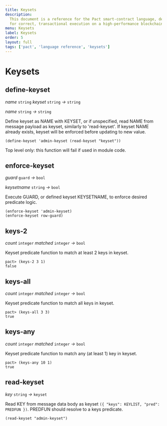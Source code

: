 ```yaml
---
title: Keysets
description:
  This document is a reference for the Pact smart-contract language, designed
  for correct, transactional execution on a high-performance blockchain.
menu: Keysets
label: Keysets
order: 5
layout: full
tags: ['pact', 'language reference', 'keysets']
---
```


# Keysets

## define-keyset

_name_&nbsp;`string` _keyset_&nbsp;`string` _&rarr;_&nbsp;`string`

_name_&nbsp;`string` _&rarr;_&nbsp;`string`

Define keyset as NAME with KEYSET, or if unspecified, read NAME from message
payload as keyset, similarly to 'read-keyset'. If keyset NAME already exists,
keyset will be enforced before updating to new value.

```pact
(define-keyset 'admin-keyset (read-keyset "keyset"))
```

Top level only: this function will fail if used in module code.

## enforce-keyset

_guard_&nbsp;`guard` _&rarr;_&nbsp;`bool`

_keysetname_&nbsp;`string` _&rarr;_&nbsp;`bool`

Execute GUARD, or defined keyset KEYSETNAME, to enforce desired predicate logic.

```pact
(enforce-keyset 'admin-keyset)
(enforce-keyset row-guard)
```

## keys-2

_count_&nbsp;`integer` _matched_&nbsp;`integer` _&rarr;_&nbsp;`bool`

Keyset predicate function to match at least 2 keys in keyset.

```pact
pact> (keys-2 3 1)
false
```

## keys-all

_count_&nbsp;`integer` _matched_&nbsp;`integer` _&rarr;_&nbsp;`bool`

Keyset predicate function to match all keys in keyset.

```pact
pact> (keys-all 3 3)
true
```

## keys-any

_count_&nbsp;`integer` _matched_&nbsp;`integer` _&rarr;_&nbsp;`bool`

Keyset predicate function to match any (at least 1) key in keyset.

```pact
pact> (keys-any 10 1)
true
```

## read-keyset

_key_&nbsp;`string` _&rarr;_&nbsp;`keyset`

Read KEY from message data body as keyset
`({ "keys": KEYLIST, "pred": PREDFUN })`. PREDFUN should resolve to a keys
predicate.

```pact
(read-keyset "admin-keyset")
```
